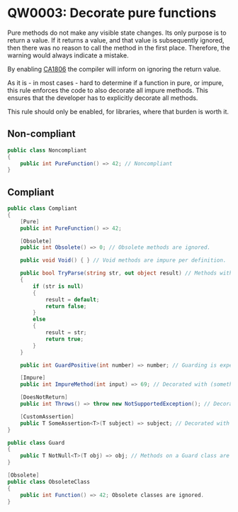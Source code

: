 # QW0003: Decorate pure functions
Pure methods do not make any visible state changes. Its only purpose is to
return a value. If it returns a value, and that value is subsequently ignored,
then there was no reason to call the method in the first place. Therefore, the
warning would always indicate a mistake.

By enabling [CA1806](https://docs.microsoft.com/en-us/dotnet/fundamentals/code-analysis/quality-rules/ca1806)
the compiler will inform on ignoring the return value.

As it is - in most cases - hard to determine if a function in pure, or impure,
this rule enforces the code to also decorate all impure methods. This ensures
that the developer has to explicitly decorate all methods.

This rule should only be enabled, for libraries, where that burden is worth it.

## Non-compliant
``` C#
public class Noncompliant
{
    public int PureFunction() => 42; // Noncompliant
}
```

## Compliant
``` C#
public class Compliant
{
    [Pure]
    public int PureFunction() => 42;

    [Obsolete]
    public int Obsolete() => 0; // Obsolete methods are ignored.

    public void Void() { } // Void methods are impure per definition.

    public bool TryParse(string str, out object result) // Methods with out parameters are expected to be impure.
    {
        if (str is null)
        {
            result = default;
            return false;
        }
        else
        {
            result = str;
            return true;
        }
    }

    public int GuardPositive(int number) => number; // Guarding is expected to be impure.

    [Impure]
    public int ImpureMethod(int input) => 69; // Decorated with (something derived from) an ImpureAttribute.

    [DoesNotReturn]
    public int Throws() => throw new NotSupportedException(); // Decorated to indicate that will be no answer.

    [CustomAssertion]
    public T SomeAssertion<T>(T subject) => subject; // Decorated with something indicating an assertion is done.
}

public class Guard
{
    public T NotNull<T>(T obj) => obj; // Methods on a Guard class are expected to be impure.
}

[Obsolete]
public class ObsoleteClass
{
    public int Function() => 42; Obsolete classes are ignored.
}
```

